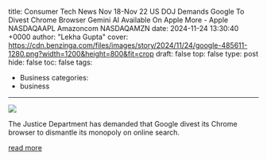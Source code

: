 title: Consumer Tech News Nov 18-Nov 22 US DOJ Demands Google To Divest Chrome Browser Gemini AI Available On Apple More - Apple NASDAQAAPL Amazoncom NASDAQAMZN
date: 2024-11-24 13:30:40 +0000
author: "Lekha Gupta"
cover: https://cdn.benzinga.com/files/images/story/2024/11/24/google-485611-1280.png?width=1200&height=800&fit=crop
draft: false
top: false
type: post
hide: false
toc: false
tags:
  - Business
categories:
  - business
---

![](https://cdn.benzinga.com/files/images/story/2024/11/24/google-485611-1280.png?width=1200&height=800&fit=crop)

The Justice Department has demanded that Google divest its Chrome browser to dismantle its monopoly on online search.

[read more](https://www.benzinga.com/tech/24/11/42154107/consumer-tech-news-nov-18-nov-22-us-doj-demands-google-to-divest-chrome-browser-gemini-ai-available-on-apple-more)
